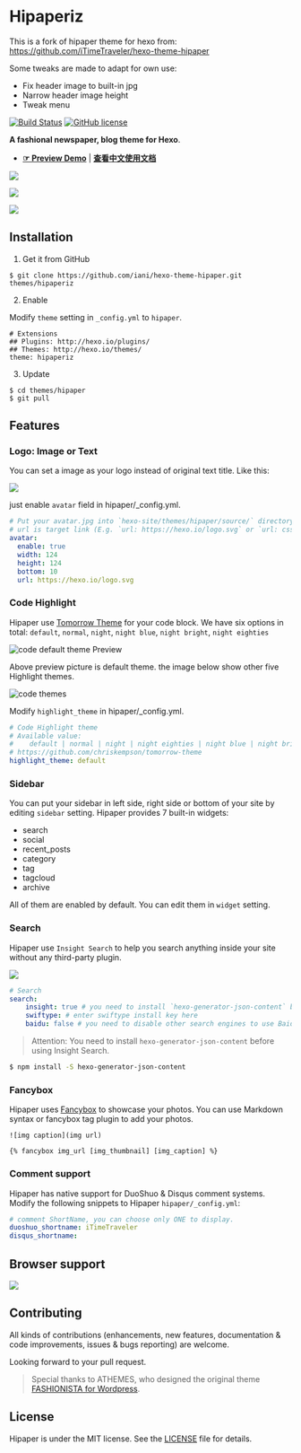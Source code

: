 # Hipaperiz

This is a fork of hipaper theme for hexo from: https://github.com/iTimeTraveler/hexo-theme-hipaper

Some tweaks are made to adapt for own use: 

- Fix header image to built-in jpg
- Narrow header image height
- Tweak menu

[![Build Status](https://travis-ci.org/iTimeTraveler/hexo-theme-hipaper.svg?branch=master)](https://travis-ci.org/iTimeTraveler/hexo-theme-hipaper)		[![GitHub license](https://img.shields.io/badge/license-MIT-blue.svg)](https://github.com/iTimeTraveler/hexo-theme-hipaper/blob/master/LICENSE)


**A fashional newspaper, blog theme for Hexo**. 

- [**☞ Preview Demo**](https://itimetraveler.github.io/hexo-theme-hipaper/) | [**查看中文使用文档**](https://github.com/iTimeTraveler/hexo-theme-hipaper/blob/master/README.cn.md)


![](https://raw.githubusercontent.com/iTimeTraveler/iTimeTraveler.github.io/master/gallery/hipaper-demo-screen.png)

![](https://raw.githubusercontent.com/iTimeTraveler/hexo-theme-hipaper/master/source/preview/mobile-preview.png)

![](https://raw.githubusercontent.com/iTimeTraveler/hexo-theme-hipaper/master/source/preview/hipaper-preview.png)


<!--more-->

## Installation

 1. Get it from GitHub

 ```shell
 $ git clone https://github.com/iani/hexo-theme-hipaper.git themes/hipaperiz
 ```
 2. Enable

 Modify `theme` setting in `_config.yml` to `hipaper`.
 ```
 # Extensions
 ## Plugins: http://hexo.io/plugins/
 ## Themes: http://hexo.io/themes/
 theme: hipaperiz
 ```
 3. Update

 ```shell
 $ cd themes/hipaper
 $ git pull
 ```



## Features


### Logo: Image or Text

You can set a image as your logo instead of original text title. Like this:

![](https://raw.githubusercontent.com/iTimeTraveler/hexo-theme-hipaper/master/source/preview/logo-preview.jpg)

just enable `avatar` field in hipaper/_config.yml.

```yml
# Put your avatar.jpg into `hexo-site/themes/hipaper/source/` directory.
# url is target link (E.g. `url: https://hexo.io/logo.svg` or `url: css/images/mylogo.jpg`)
avatar: 
  enable: true
  width: 124
  height: 124
  bottom: 10
  url: https://hexo.io/logo.svg
```


### Code Highlight

Hipaper use [Tomorrow Theme](https://github.com/chriskempson/tomorrow-theme) for your code block. We have six options in total: `default`, `normal`, `night`, `night blue`, `night bright`, `night eighties`

![code `default` theme Preview](https://raw.githubusercontent.com/iTimeTraveler/hexo-theme-hipaper/master/source/preview/code-theme-default.png)

Above preview picture is default theme. the image below show other five Highlight themes.

![code themes](https://raw.githubusercontent.com/iTimeTraveler/hexo-theme-hipaper/master/source/preview/code-theme.jpg?raw=true)

Modify `highlight_theme` in hipaper/_config.yml.

```yml
# Code Highlight theme
# Available value:
#    default | normal | night | night eighties | night blue | night bright
# https://github.com/chriskempson/tomorrow-theme
highlight_theme: default
```



### Sidebar

You can put your sidebar in left side, right side or bottom of your site by editing `sidebar` setting.
Hipaper provides 7 built-in widgets:

- search
- social
- recent_posts
- category
- tag
- tagcloud
- archive

All of them are enabled by default. You can edit them in `widget` setting.


### Search

Hipaper use `Insight Search` to help you search anything inside your site without any third-party plugin.

![](https://raw.githubusercontent.com/iTimeTraveler/hexo-theme-hipaper/master/source/preview/search-preview.png)

```yml
# Search
search:
    insight: true # you need to install `hexo-generator-json-content` before using Insight Search
    swiftype: # enter swiftype install key here
    baidu: false # you need to disable other search engines to use Baidu search, options: true, false
```

> Attention: You need to install `hexo-generator-json-content` before using Insight Search.

```bash
$ npm install -S hexo-generator-json-content
```


### Fancybox

Hipaper uses [Fancybox] to showcase your photos. You can use Markdown syntax or fancybox tag plugin to add your photos.

```
![img caption](img url)

{% fancybox img_url [img_thumbnail] [img_caption] %}
```

### Comment support

Hipaper has native support for DuoShuo & Disqus comment systems. Modify the following snippets to Hipaper `hipaper/_config.yml`:

```yml
# comment ShortName, you can choose only ONE to display.
duoshuo_shortname: iTimeTraveler
disqus_shortname: 
```



## Browser support

![](https://raw.githubusercontent.com/iTimeTraveler/hexo-theme-hipaper/master/source/preview/browser-support.png?raw=true)



## Contributing

All kinds of contributions (enhancements, new features, documentation & code improvements, issues & bugs reporting) are welcome.

Looking forward to your pull request.

> Special thanks to ATHEMES, who designed the original theme [FASHIONISTA for Wordpress](http://athemes.com/theme/fashionista/).


## License

Hipaper is under the MIT license. See the [LICENSE](https://github.com/iTimeTraveler/hexo-theme-hipaper/blob/master/LICENSE) file for details.


[Hexo]: https://hexo.io/
[Fancybox]: http://fancyapps.com/fancybox/
[Font Awesome]: http://fontawesome.io/
